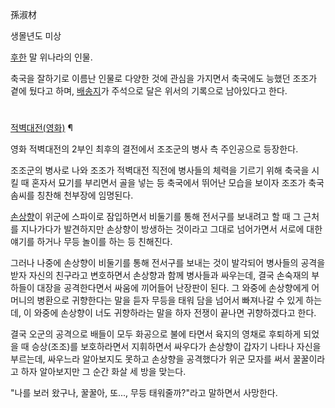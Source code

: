 孫淑材  

생몰년도 미상  

[후한](%ED%9B%84%ED%95%9C.md) 말 위나라의 인물.

축국을 잘하기로 이름난 인물로 다양한 것에 관심을 가지면서 축국에도 능했던 조조가 곁에 뒀다고 하며,
[배송지](%EB%B0%B0%EC%86%A1%EC%A7%80.md)가 주석으로 달은 위서의 기록으로 남아있다고 한다.

#
[적벽대전(영화)](%EC%A0%81%EB%B2%BD%EB%8C%80%EC%A0%84%28%EC%98%81%ED%99%94%29.md)
¶

영화 적벽대전의 2부인 최후의 결전에서 조조군의 병사 측 주인공으로 등장한다.  

  

조조군의 병사로 나와 조조가 적벽대전 직전에 병사들의 체력을 기르기 위해 축국을 시킬 때 혼자서 묘기를 부리면서 골을 넣는 등 축국에서
뛰어난 모습을 보이자 조조가 축국 솜씨를 칭찬해 천부장에 임명된다.  

  

[손상향](%EC%86%90%EC%83%81%ED%96%A5.md)이 위군에 스파이로 잠입하면서 비둘기를 통해 전서구를 보내려고 할 때
그 근처를 지나가다가 발견하지만 손상향이 방생하는 것이라고 그대로 넘어가면서 서로에 대한 얘기를 하거나 무등 놀이를 하는 등 친해진다.

  

그러나 나중에 손상향이 비둘기를 통해 전서구를 보내는 것이 발각되어 병사들의 공격을 받자 자신의 친구라고 변호하면서 손상향과 함께 병사들과
싸우는데, 결국 손숙재의 부하들이 대장을 공격한다면서 싸움에 끼어들어 난장판이 된다. 그 와중에 손상향에게 어머니의 병환으로 귀향한다는 말을
듣자 무등을 태워 담을 넘어서 빠져나갈 수 있게 하는데, 이 와중에 손상향이 너도 귀향하라는 말을 하자 전쟁이 끝나면 귀향하겠다고 한다.  

  

결국 오군의 공격으로 배들이 모두 화공으로 불에 타면서 육지의 영채로 후퇴하게 되었을 때 승상(조조)를 보호하라면서 지휘하면서 싸우다가
손상향이 갑자기 나타나 자신을 부르는데, 싸우느라 알아보지도 못하고 손상향을 공격했다가 위군 모자를 써서 꿀꿀이라고 하자 알아보지만 그 순간
화살 세 방을 맞는다.  

  

"나를 보러 왔구나, 꿀꿀아, 또..., 무등 태워줄까?"라고 말하면서 사망한다.  

